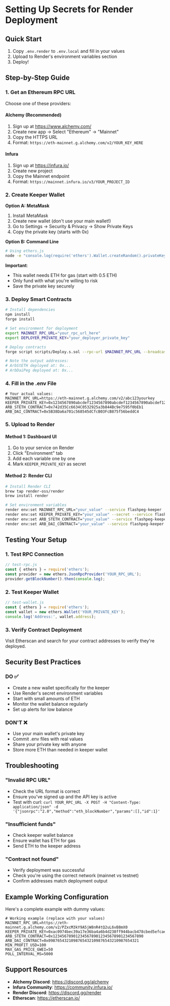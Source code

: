 # Setting Up Secrets for Render Deployment

## Quick Start

1. Copy `.env.render` to `.env.local` and fill in your values
2. Upload to Render's environment variables section
3. Deploy!

## Step-by-Step Guide

### 1. Get an Ethereum RPC URL

Choose one of these providers:

#### Alchemy (Recommended)
1. Sign up at https://www.alchemy.com/
2. Create new app → Select "Ethereum" → "Mainnet"
3. Copy the HTTPS URL
4. Format: `https://eth-mainnet.g.alchemy.com/v2/YOUR_KEY_HERE`

#### Infura
1. Sign up at https://infura.io/
2. Create new project
3. Copy the Mainnet endpoint
4. Format: `https://mainnet.infura.io/v3/YOUR_PROJECT_ID`

### 2. Create Keeper Wallet

**Option A: MetaMask**
1. Install MetaMask
2. Create new wallet (don't use your main wallet!)
3. Go to Settings → Security & Privacy → Show Private Keys
4. Copy the private key (starts with 0x)

**Option B: Command Line**
```bash
# Using ethers.js
node -e "console.log(require('ethers').Wallet.createRandom().privateKey)"
```

**Important**: 
- This wallet needs ETH for gas (start with 0.5 ETH)
- Only fund with what you're willing to risk
- Save the private key securely

### 3. Deploy Smart Contracts

```bash
# Install dependencies
npm install
forge install

# Set environment for deployment
export MAINNET_RPC_URL="your_rpc_url_here"
export DEPLOYER_PRIVATE_KEY="your_deployer_private_key"

# Deploy contracts
forge script scripts/Deploy.s.sol --rpc-url $MAINNET_RPC_URL --broadcast --verify

# Note the output addresses:
# ArbStETH deployed at: 0x...
# ArbDaiPeg deployed at: 0x...
```

### 4. Fill in the .env File

```env
# Your actual values:
MAINNET_RPC_URL=https://eth-mainnet.g.alchemy.com/v2/abc123yourkey
KEEPER_PRIVATE_KEY=0x1234567890abcdef1234567890abcdef1234567890abcdef1234567890abcdef
ARB_STETH_CONTRACT=0x742d35Cc6634C0532925a3b844Bc9e7595f0bEb1
ARB_DAI_CONTRACT=0x5B38Da6a701c568545dCfcB03FcB875f56beddC4
```

### 5. Upload to Render

#### Method 1: Dashboard UI
1. Go to your service on Render
2. Click "Environment" tab
3. Add each variable one by one
4. Mark `KEEPER_PRIVATE_KEY` as secret

#### Method 2: Render CLI
```bash
# Install Render CLI
brew tap render-oss/render
brew install render

# Set environment variables
render env:set MAINNET_RPC_URL="your_value" --service flashpeg-keeper
render env:set KEEPER_PRIVATE_KEY="your_value" --secret --service flashpeg-keeper
render env:set ARB_STETH_CONTRACT="your_value" --service flashpeg-keeper
render env:set ARB_DAI_CONTRACT="your_value" --service flashpeg-keeper
```

## Testing Your Setup

### 1. Test RPC Connection
```javascript
// test-rpc.js
const { ethers } = require('ethers');
const provider = new ethers.JsonRpcProvider('YOUR_RPC_URL');
provider.getBlockNumber().then(console.log);
```

### 2. Test Keeper Wallet
```javascript
// test-wallet.js
const { ethers } = require('ethers');
const wallet = new ethers.Wallet('YOUR_PRIVATE_KEY');
console.log('Address:', wallet.address);
```

### 3. Verify Contract Deployment
Visit Etherscan and search for your contract addresses to verify they're deployed.

## Security Best Practices

### DO ✅
- Create a new wallet specifically for the keeper
- Use Render's secret environment variables
- Start with small amounts of ETH
- Monitor the wallet balance regularly
- Set up alerts for low balance

### DON'T ❌
- Use your main wallet's private key
- Commit .env files with real values
- Share your private key with anyone
- Store more ETH than needed in keeper wallet

## Troubleshooting

### "Invalid RPC URL"
- Check the URL format is correct
- Ensure you've signed up and the API key is active
- Test with curl: `curl YOUR_RPC_URL -X POST -H "Content-Type: application/json" -d '{"jsonrpc":"2.0","method":"eth_blockNumber","params":[],"id":1}'`

### "Insufficient funds"
- Check keeper wallet balance
- Ensure wallet has ETH for gas
- Send ETH to the keeper address

### "Contract not found"
- Verify deployment was successful
- Check you're using the correct network (mainnet vs testnet)
- Confirm addresses match deployment output

## Example Working Configuration

Here's a complete example with dummy values:

```env
# Working example (replace with your values)
MAINNET_RPC_URL=https://eth-mainnet.g.alchemy.com/v2/PZxcM3kY9A5jW8nR4tQ2uL6vB8mX0
KEEPER_PRIVATE_KEY=0xac0974bec39a17e36ba4a6b4d238ff944bacb478cbed5efcae784d7bf4f2ff80
ARB_STETH_CONTRACT=0x1234567890123456789012345678901234567890
ARB_DAI_CONTRACT=0x0987654321098765432109876543210987654321
MIN_PROFIT_USD=100
MAX_GAS_PRICE_GWEI=50
POLL_INTERVAL_MS=5000
```

## Support Resources

- **Alchemy Discord**: https://discord.gg/alchemy
- **Infura Community**: https://community.infura.io/
- **Render Discord**: https://discord.gg/render
- **Etherscan**: https://etherscan.io/